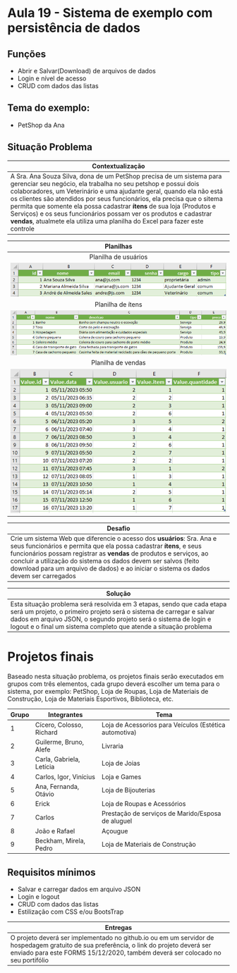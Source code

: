 # Aula 19 - Sistema de exemplo com persistência de dados

## Funções
- Abrir e Salvar(Download) de arquivos de dados
- Login e nível de acesso
- CRUD com dados das listas

## Tema do exemplo:
- PetShop da Ana

## Situação Problema
|Contextualização|
|-|
|A Sra. Ana Souza Silva, dona de um PetShop precisa de um sistema para gerenciar seu negócio, ela trabalha no seu petshop e possui dois colaboradores, um Veterinário e uma ajudante geral, quando ela não está os clientes são atendidos por seus funcionários, ela precisa que o sitema permita que somente ela possa cadastrar **ítens** de sua loja (Produtos e Serviços) e os seus funcionários possam ver os produtos e cadastrar **vendas**, atualmete ela utiliza uma planilha do Excel para fazer este controle|

|Planilhas|
|:-:|
|Planilha de usuários|
|![usuarios](./usuarios.png)|
|Planilha de ítens|
|![usuarios](./itens.png)|
|Planilha de vendas|
|![usuarios](./vendas.png)|

|Desafio|
|-|
|Crie um sistema Web que diferencie o acesso dos **usuários**: Sra. Ana e seus funcionários e permita que ela possa cadastrar **ítens**, e seus funcionários possam registrar as **vendas** de produtos e serviços, ao concluir a utilização do sistema os dados devem ser salvos (feito download para um arquivo de dados) e ao iniciar o sistema os dados devem ser carregados|

|Solução|
|-|
|Esta situação problema será resolvida em 3 etapas, sendo que cada etapa será um projeto, o primeiro projeto será o sistema de carregar e salvar dados em arquivo JSON, o segundo projeto será o sistema de login e logout e o final um sistema completo que atende a situação problema|

# Projetos finais
Baseado nesta situação problema, os projetos finais serão executados em grupos com três elementos, cada grupo deverá escolher um tema para o sistema, por exemplo: PetShop, Loja de Roupas, Loja de Materiais de Construção, Loja de Materiais Esportivos, Biblioteca, etc.

|Grupo|Integrantes|Tema|
|-|-|-|
|1|Cícero, Colosso, Richard|Loja de Acessorios para Veículos (Estética automotiva)|
|2|Guilerme, Bruno, Alefe|Livraria|
|3|Carla, Gabriela, Letícia|Loja de Joias|
|4|Carlos, Igor, Vinícius|Loja e Games|
|5|Ana, Fernanda, Otávio|Loja de Bijouterias|
|6|Erick|Loja de Roupas e Acessórios|
|7|Carlos|Prestação de serviços de Marido/Esposa de aluguel|
|8|João e Rafael|Açougue|
|9|Beckham, Mirela, Pedro|Loja de Materiais de Construção|

## Requisitos mínimos
- Salvar e carregar dados em arquivo JSON
- Login e logout
- CRUD com dados das listas
- Estilização com CSS e/ou BootsTrap

|Entregas|
|-|
|O projeto deverá ser implementado no github.io ou em um servidor de hospedagem gratuito de sua preferência, o link do projeto deverá ser enviado para este FORMS 15/12/2020, também deverá ser colocado no seu portifólio|
